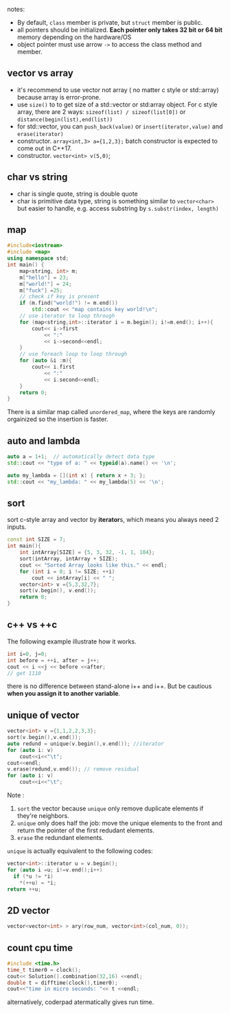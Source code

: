 notes:

- By default, `class` member is private, but `struct` member is public.
- all pointers should be initialized. **Each pointer only takes 32 bit or 64 bit** memory depending on the hardware/OS
- object pointer must use arrow `->` to access the class method and member.

## vector vs array

- it's recommend to use vector not array ( no matter c style or std::array) because array is error-prone.  
- use `size()` to to get size of a std::vector or std:array object. For c style array, there are 2 ways:   `sizeof(list) / sizeof(list[0])` or `distance(begin(list),end(list))`
- for std::vector, you can `push_back(value)` or `insert(iterator,value)` and  `erase(iterator)` 
- constructor. `array<int,3> a={1,2,3};` batch constructor is expected to come out in C++17.
- constructor.  `vector<int> v(5,0)`;

## char vs string

- char is single quote, string is double quote
- char is primitive data type, string is something similar to `vector<char>`  but easier to handle, e.g. access substring by `s.substr(index, length)`

## map

```c++
#include<iostream>
#include <map>
using namespace std;
int main() {
    map<string, int> m;
    m["hello"] = 23;
    m["world!"] = 24;
    m["fuck"] =25;
    // check if key is present
    if (m.find("world!") != m.end())
        std::cout << "map contains key world!\n";
    // use iterator to loop through
    for (map<string,int>::iterator i = m.begin(); i!=m.end(); i++){
        cout<< i->first
            << ":"
            << i->second<<endl;
    }
    // use foreach loop to loop through
    for (auto &i :m){
        cout<< i.first
            << ":"
            << i.second<<endl;
    }
    return 0;
}
```

There is a similar map called `unordered_map`, where the keys are randomly orgainized so the insertion is faster.

## auto and lambda

```c++
auto a = 1+1;  // automatically detect data type
std::cout << "type of a: " << typeid(a).name() << '\n';

auto my_lambda = [](int x) { return x + 3; };
std::cout << "my_lambda: " << my_lambda(5) << '\n';
```

## sort 

 sort c-style array and vector by **iterator**s, which means you always need 2 inputs.

```c++
const int SIZE = 7;
int main(){
    int intArray[SIZE] = {5, 3, 32, -1, 1, 104};
    sort(intArray, intArray + SIZE); 
    cout << "Sorted Array looks like this." << endl;
    for (int i = 0; i != SIZE; ++i)
        cout << intArray[i] << " ";
  	vector<int> v ={5,3,32,7};
  	sort(v.begin(), v.end());
    return 0;
}
```

## c++ vs ++c

The following example illustrate how it works.

```c++
int i=0, j=0;
int before = ++i, after = j++;
cout << i <<j << before <<after;
// get 1110
```

there is no difference between stand-alone i++ and i++. But be cautious **when you assign it to another variable**.

## unique of vector

```c++
vector<int> v ={1,1,2,2,3,3};
sort(v.begin(),v.end());
auto redund = unique(v.begin(),v.end()); //iterator
for (auto i: v)
    cout<<i<<"\t";
cout<<endl;
v.erase(redund,v.end()); // remove residual
for (auto i: v)
    cout<<i<<"\t";
```

Note :

1. `sort` the vector because `unique` only remove duplicate elements if they're neighbors.
2. `unique`  only does half the job: move the unique elements to the front and return the pointer of the first redudant elements. 
3. `erase` the redundant elements.

`unique` is actually equivalent to the following codes:

```c++
vector<int>::iterator u = v.begin();
for (auto i =u; i!=v.end();i++)
  if (*u != *i)
    *(++u) = *i;
return ++u; 
```

## 2D vector

```c++
vector<vector<int> > ary(row_num, vector<int>(col_num, 0));
```

## count cpu time

```c++
#include <time.h>
time_t timer0 = clock();
cout<< Solution().combination(32,16) <<endl;
double t = difftime(clock(),timer0);
cout<<"time in micro seconds: "<< t <<endl;
```

alternatively, coderpad atermatically gives run time.